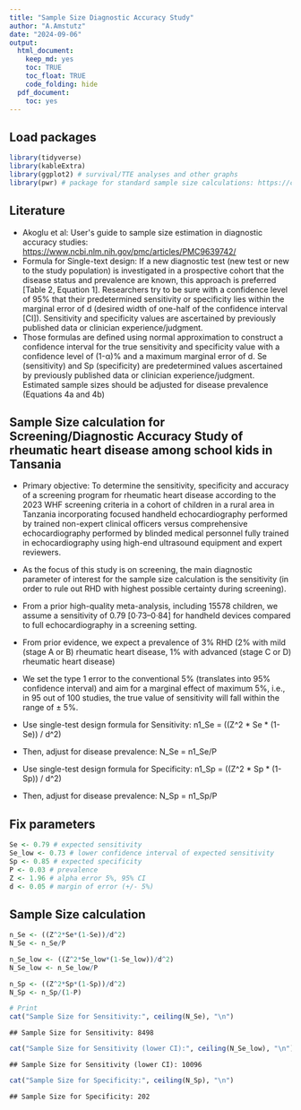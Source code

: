 ```yaml
---
title: "Sample Size Diagnostic Accuracy Study"
author: "A.Amstutz"
date: "2024-09-06"
output:
  html_document:
    keep_md: yes
    toc: TRUE
    toc_float: TRUE
    code_folding: hide
  pdf_document:
    toc: yes
---
```


## Load packages

```r
library(tidyverse)
library(kableExtra)
library(ggplot2) # survival/TTE analyses and other graphs
library(pwr) # package for standard sample size calculations: https://cran.r-project.org/web/packages/pwr/vignettes/pwr-vignette.html / https://bookdown.org/pdr_higgins/rmrwr/sample-size-calculations-with-pwr.html 
```

## Literature
* Akoglu et al: User's guide to sample size estimation in diagnostic accuracy studies:
https://www.ncbi.nlm.nih.gov/pmc/articles/PMC9639742/
* Formula for Single-text design: If a new diagnostic test (new test or new to the study population) is investigated in a prospective cohort that the disease status and prevalence are known, this approach is preferred [Table 2, Equation 1]. Researchers try to be sure with a confidence level of 95% that their predetermined sensitivity or specificity lies within the marginal error of d (desired width of one-half of the confidence interval [CI]). Sensitivity and specificity values are ascertained by previously published data or clinician experience/judgment.
* Those formulas are defined using normal approximation to construct a confidence interval for the true sensitivity and specificity value with a confidence level of (1-α)% and a maximum marginal error of d. Se (sensitivity) and Sp (specificity) are predetermined values ascertained by previously published data or clinician experience/judgment. Estimated sample sizes should be adjusted for disease prevalence (Equations 4a and 4b)

## Sample Size calculation for Screening/Diagnostic Accuracy Study of rheumatic heart disease among school kids in Tansania
* Primary objective: To determine the sensitivity, specificity and accuracy of a screening program for rheumatic heart disease according to the 2023 WHF screening criteria in a cohort of children in a rural area in Tanzania incorporating focused handheld echocardiography performed by trained non-expert clinical officers versus comprehensive echocardiography performed by blinded medical personnel fully trained in echocardiography using high-end ultrasound equipment and expert reviewers.
* As the focus of this study is on screening, the main diagnostic parameter of interest for the sample size calculation is the sensitivity (in order to rule out RHD with highest possible certainty during screening).
* From a prior high-quality meta-analysis, including 15578 children, we assume a sensitivity of 0.79 [0·73–0·84] for handheld devices compared to full echocardiography in a screening setting.
* From prior evidence, we expect a prevalence of 3% RHD (2% with mild (stage A or B) rheumatic heart disease, 1% with advanced (stage C or D) rheumatic heart disease)
* We set the type 1 error to the conventional 5% (translates into 95% confidence interval) and aim for a marginal effect of maximum 5%, i.e., in 95 out of 100 studies, the true value of sensitivity will fall within the range of ± 5%.

* Use single-test design formula for Sensitivity: n1_Se = ((Z^2 * Se * (1-Se)) / d^2)
* Then, adjust for disease prevalence: N_Se = n1_Se/P

* Use single-test design formula for Specificity: n1_Sp = ((Z^2 * Sp * (1-Sp)) / d^2)
* Then, adjust for disease prevalence: N_Sp = n1_Sp/P

## Fix parameters

```r
Se <- 0.79 # expected sensitivity
Se_low <- 0.73 # lower confidence interval of expected sensitivity
Sp <- 0.85 # expected specificity
P <- 0.03 # prevalence
Z <- 1.96 # alpha error 5%, 95% CI
d <- 0.05 # margin of error (+/- 5%)
```

## Sample Size calculation

```r
n_Se <- ((Z^2*Se*(1-Se))/d^2)
N_Se <- n_Se/P

n_Se_low <- ((Z^2*Se_low*(1-Se_low))/d^2)
N_Se_low <- n_Se_low/P

n_Sp <- ((Z^2*Sp*(1-Sp))/d^2)
N_Sp <- n_Sp/(1-P)

# Print
cat("Sample Size for Sensitivity:", ceiling(N_Se), "\n")
```

```
## Sample Size for Sensitivity: 8498
```

```r
cat("Sample Size for Sensitivity (lower CI):", ceiling(N_Se_low), "\n")
```

```
## Sample Size for Sensitivity (lower CI): 10096
```

```r
cat("Sample Size for Specificity:", ceiling(N_Sp), "\n")
```

```
## Sample Size for Specificity: 202
```





